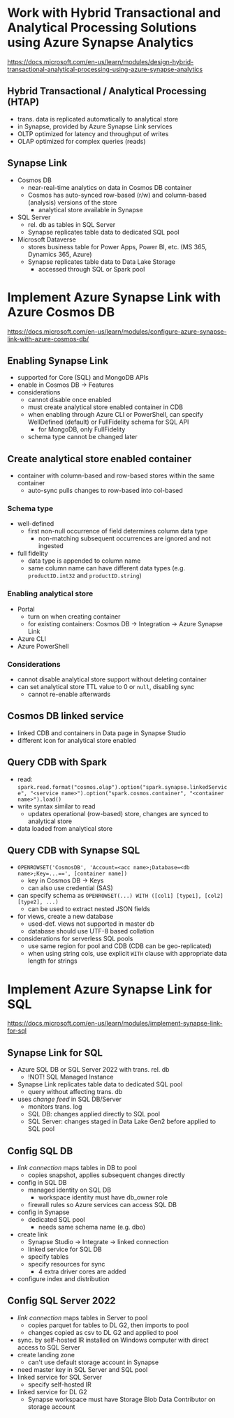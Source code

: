 # Work with Hybrid Transactional and Analytical Processing Solutions using Azure Synapse Analytics
<https://docs.microsoft.com/en-us/learn/modules/design-hybrid-transactional-analytical-processing-using-azure-synapse-analytics>

## Hybrid Transactional / Analytical Processing (HTAP)
- trans. data is replicated automatically to analytical store
- in Synapse, provided by Azure Synapse Link services
- OLTP optimized for latency and throughput of writes
- OLAP optimized for complex queries (reads)

## Synapse Link
- Cosmos DB
  - near-real-time analytics on data in Cosmos DB container
  - Cosmos has auto-synced row-based (r/w) and column-based (analysis) versions of the store
    - analytical store available in Synapse
- SQL Server
  - rel. db as tables in SQL Server
  - Synapse replicates table data to dedicated SQL pool
- Microsoft Dataverse
  - stores business table for Power Apps, Power BI, etc. (MS 365, Dynamics 365, Azure)
  - Synapse replicates table data to Data Lake Storage
    - accessed through SQL or Spark pool
# Implement Azure Synapse Link with Azure Cosmos DB
<https://docs.microsoft.com/en-us/learn/modules/configure-azure-synapse-link-with-azure-cosmos-db/>

## Enabling Synapse Link
- supported for Core (SQL) and MongoDB APIs
- enable in Cosmos DB -> Features
- considerations
  - cannot disable once enabled
  - must create analytical store enabled container in CDB
  - when enabling through Azure CLI or PowerShell, can specify WellDefined (default) or FullFidelity schema for SQL API
    - for MongoDB, only FullFidelity
  - schema type cannot be changed later

## Create analytical store enabled container
- container with column-based and row-based stores within the same container
  - auto-sync pulls changes to row-based into col-based
### Schema type
- well-defined
  - first non-null occurrence of field determines column data type
    - non-matching subsequent occurrences are ignored and not ingested
- full fidelity
  - data type is appended to column name
  - same column name can have different data types (e.g. `productID.int32` and `productID.string`)
### Enabling analytical store
- Portal
  - turn on when creating container
  - for existing containers: Cosmos DB -> Integration -> Azure Synapse Link 
- Azure CLI
- Azure PowerShell
### Considerations
- cannot disable analytical store support without deleting container
- can set analytical store TTL value to 0 or `null`, disabling sync
  - cannot re-enable afterwards

## Cosmos DB linked service
- linked CDB and containers in Data page in Synapse Studio
- different icon for analytical store enabled

## Query CDB with Spark
- read: `spark.read.format("cosmos.olap").option("spark.synapse.linkedService", "<service name>").option("spark.cosmos.container", "<container name>").load()`
- write syntax similar to read
  - updates operational (row-based) store, changes are synced to analytical store
- data loaded from analytical store

## Query CDB with Synapse SQL
- `OPENROWSET('CosmosDB', 'Account=<acc name>;Database=<db name>;Key=...==', [container name])`
  - key in Cosmos DB -> Keys
  - can also use credential (SAS)
- can specify schema as `OPENROWSET(...) WITH ([col1] [type1], [col2] [type2], ...)`
  - can be used to extract nested JSON fields
- for views, create a new database
  - used-def. views not supported in master db
  - database should use UTF-8 based collation
- considerations for serverless SQL pools
  - use same region for pool and CDB (CDB can be geo-replicated)
  - when using string cols, use explicit `WITH` clause with appropriate data length for strings
# Implement Azure Synapse Link for SQL
<https://docs.microsoft.com/en-us/learn/modules/implement-synapse-link-for-sql>

## Synapse Link for SQL
- Azure SQL DB or SQL Server 2022 with trans. rel. db
  - !NOT! SQL Managed Instance
- Synapse Link replicates table data to dedicated SQL pool
  - query without affecting trans. db
- uses *change feed* in SQL DB/Server
  - monitors trans. log
  - SQL DB: changes applied directly to SQL pool
  - SQL Server: changes staged in Data Lake Gen2 before applied to SQL pool

## Config SQL DB
- *link connection* maps tables in DB to pool
  - copies snapshot, applies subsequent changes directly
- config in SQL DB
  - managed identity on SQL DB
    - workspace identity must have db_owner role
  - firewall rules so Azure services can access SQL DB
- config in Synapse
  - dedicated SQL pool
    - needs same schema name (e.g. dbo)
- create link
  - Synapse Studio -> Integrate -> linked connection
  - linked service for SQL DB
  - specify tables
  - specify resources for sync
    - 4 extra driver cores are added
- configure index and distribution

## Config SQL Server 2022
- *link connection* maps tables in Server to pool
  - copies parquet for tables to DL G2, then imports to pool
  - changes copied as csv to DL G2 and applied to pool
- sync. by self-hosted IR installed on Windows computer with direct access to SQL Server
- create landing zone
  - can't use default storage account in Synapse
- need master key in SQL Server and SQL pool
- linked service for SQL Server
  - specify self-hosted IR
- linked service for DL G2
  - Synapse workspace must have Storage Blob Data Contributor on storage account
